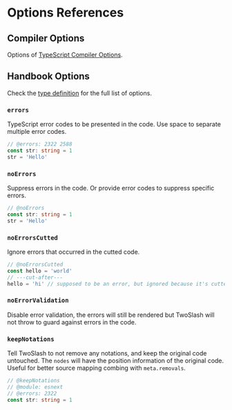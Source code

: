 # Options References

## Compiler Options

Options of [TypeScript Compiler Options](https://www.typescriptlang.org/tsconfig#compilerOptions).

## Handbook Options

Check the [type definition](https://github.com/antfu/twoslashes/blob/main/packages/twoslash/src/types/handbook-options.ts) for the full list of options.

### `errors`

TypeScript error codes to be presented in the code. Use space to separate multiple error codes.

```ts twoslash
// @errors: 2322 2588
const str: string = 1
str = 'Hello'
```

### `noErrors`

Suppress errors in the code. Or provide error codes to suppress specific errors.

```ts twoslash
// @noErrors
const str: string = 1
str = 'Hello'
```

### `noErrorsCutted`

Ignore errors that occurred in the cutted code.

```ts twoslash
// @noErrorsCutted
const hello = 'world'
// ---cut-after---
hello = 'hi' // supposed to be an error, but ignored because it's cutted
```

### `noErrorValidation`

Disable error validation, the errors will still be rendered but TwoSlash will not throw to guard against errors in the code.

### `keepNotations`

Tell TwoSlash to not remove any notations, and keep the original code untouched. The `nodes` will have the position information of the original code. Useful for better source mapping combing with `meta.removals`.

```ts twoslash
// @keepNotations
// @module: esnext
// @errors: 2322
const str: string = 1
```
